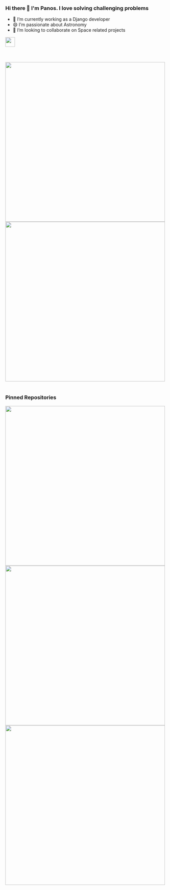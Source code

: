 ### Hi there 👋 I'm Panos. I love solving challenging problems


- 🔭 I’m currently working as a Django developer
- 😄 I’m passionate about Astronomy
- 👯 I’m looking to collaborate on Space related projects

<p><a href="https://www.linkedin.com/in/panos-dine-46a163119/"><img src="https://upload.wikimedia.org/wikipedia/commons/thumb/e/e9/Linkedin_icon.svg/640px-Linkedin_icon.svg.png" width="30"></a></p>

<br>
<br>

<img src="https://github-readme-stats.vercel.app/api?username=PanosDine&show_icons=true&theme=radical" width="500">
<img src="https://github-readme-stats.vercel.app/api/top-langs/?username=PanosDine&layout=compact" width="500">

<br>
<br>

### Pinned Repositories
<img src="https://github-readme-stats.vercel.app/api/pin/?username=PanosDine&repo=moulin-rouge" width="500">
<img src="https://github-readme-stats.vercel.app/api/pin/?username=PanosDine&repo=Badbatch-website" width="500">
<img src="https://github-readme-stats.vercel.app/api/pin/?username=PanosDine&repo=SunFire" width="500">




<!--
**PanosDine/PanosDine** is a ✨ _special_ ✨ repository because its `README.md` (this file) appears on your GitHub profile.

Here are some ideas to get you started:

- 🔭 I’m currently working on ...
- 🌱 I’m currently learning ...
- 👯 I’m looking to collaborate on ...
- 🤔 I’m looking for help with ...
- 💬 Ask me about ...
- 📫 How to reach me: ...
- 😄 Pronouns: ...
- ⚡ Fun fact: ...
-->
